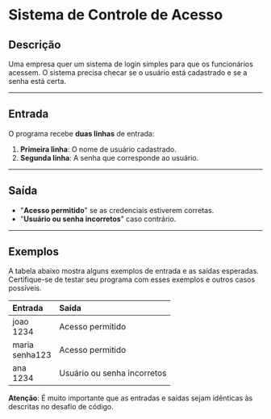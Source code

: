 # Sistema de Controle de Acesso

## Descrição

Uma empresa quer um sistema de login simples para que os funcionários acessem. O sistema precisa checar se o usuário está cadastrado e se a senha está certa.

---

## Entrada

O programa recebe **duas linhas** de entrada:

1.  **Primeira linha**: O nome de usuário cadastrado.
2.  **Segunda linha**: A senha que corresponde ao usuário.

---

## Saída

* "**Acesso permitido**" se as credenciais estiverem corretas.
* "**Usuário ou senha incorretos**" caso contrário.

---

## Exemplos

A tabela abaixo mostra alguns exemplos de entrada e as saídas esperadas. Certifique-se de testar seu programa com esses exemplos e outros casos possíveis.

| Entrada            | Saída                 |
| :----------------- | :-------------------- |
| joao<br>1234       | Acesso permitido      |
| maria<br>senha123  | Acesso permitido      |
| ana<br>1234        | Usuário ou senha incorretos |

**Atenção**: É muito importante que as entradas e saídas sejam idênticas às descritas no desafio de código.
